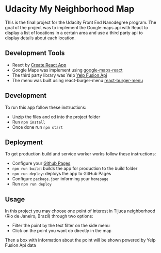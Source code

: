 # Udacity My Neighborhood Map

This is the final project for the Udacity Front End Nanodegree program. The goal of the project was to implement the Google maps api with React to display a list of locations in a certain area and use a third party api to display details about each location.


## Development Tools

  - React by [Create React App](https://github.com/facebookincubator/create-react-app)
  - Google Maps was implement using [google-maps-react](https://www.npmjs.com/package/google-maps-react)
  - The third party library was Yelp [Yelp Fusion Api](https://www.yelp.com/developers/documentation/v3)
  - The menu was built using react-burger-menu [react-burger-menu](https://github.com/negomi/react-burger-menu)

## Development

To run this app follow these instructions:

  - Unzip the files and cd into the project folder
  - Run `npm install`
  - Once done run `npm start`

## Deployment

To get production build and service worker works follow these instructions:

- Configure your [Github Pages](https://pages.github.com/)
- `npm run build`: builds the app for production to the build folder
- `npm run deploy`: deploys the app to GitHub Pages
- Configure `package.json` informing your `homepage`
- Run `npm run deploy`

## Usage

In this project you may choose one point of interest in Tijuca neighborhood (Rio de Janeiro, Brazil) through two options:

  - Filter the point by the text filter on the side menu
  - Click on the point you want do directly in the map

Then a box with information about the point will be shown powered by Yelp Fusion Api data    
